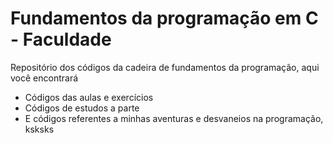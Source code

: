 # Fundamentos da programação em C - Faculdade
Repositório dos códigos da cadeira de fundamentos da programação, aqui você encontrará 
* Códigos das aulas e exercícios
* Códigos de estudos a parte
* E códigos referentes a minhas aventuras e desvaneios na programação, ksksks
